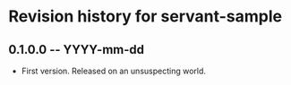 # Revision history for servant-sample

## 0.1.0.0 -- YYYY-mm-dd

* First version. Released on an unsuspecting world.
